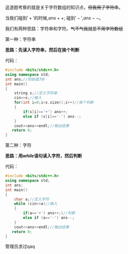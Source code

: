 这道题考察的就是关于字符数组的知识点，~~但我用了字符串~~。

当我们碰到$'+'$的时候,$ans++;$ 碰到$'-'$,$ans--$。

我们有两种思路：字符串和字符。~~气不气我就是不用字符数组~~

第一种：字符串

**思路：先读入字符串，然后在挨个判断**

代码：
```cpp
#include <bits/stdc++.h>
using namespace std;
int ans;//初始值为0
int main() 
{
    string s;//定义字符串
    cin>>s;//输入
    for(int i=0;i<s.size();i++)//挨个判断
    {
        if(s[i]=='+') ans++;
        else if (s[i]=='-') ans--;
    }
    cout<<ans<<endl;//输出结果
   return 0;
}
```

第二种：字符

**思路：用$while$语句读入字符，然后判断**

代码：
```cpp
#include <bits/stdc++.h>
using namespace std;
int ans;
int main() 
{
    char a;//定义字符
    while (cin>>a)//输入
    {
        if(a=='+') ans++;)//判断
        else if (a=='-') ans--;
    }
    cout<<ans<<endl;//输出结果
   return 0;
}
```

管理员求过qaq


